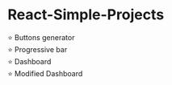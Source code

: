 # React-Simple-Projects

⭐ Buttons generator <br/>
⭐ Progressive bar <br/>
⭐ Dashboard <br/>
⭐ Modified Dashboard <br/>
